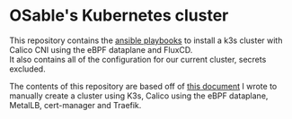 # OSable's Kubernetes cluster
This repository contains the [ansible playbooks](/ansible/) to install a k3s cluster with Calico CNI using the eBPF dataplane and FluxCD. \
It also contains all of the configuration for our current cluster, secrets excluded. 

The contents of this repository are based off of [this document](k3s-cluster.md) I wrote to manually create a cluster using K3s, Calico using the eBPF dataplane, MetalLB, cert-manager and Traefik. 
